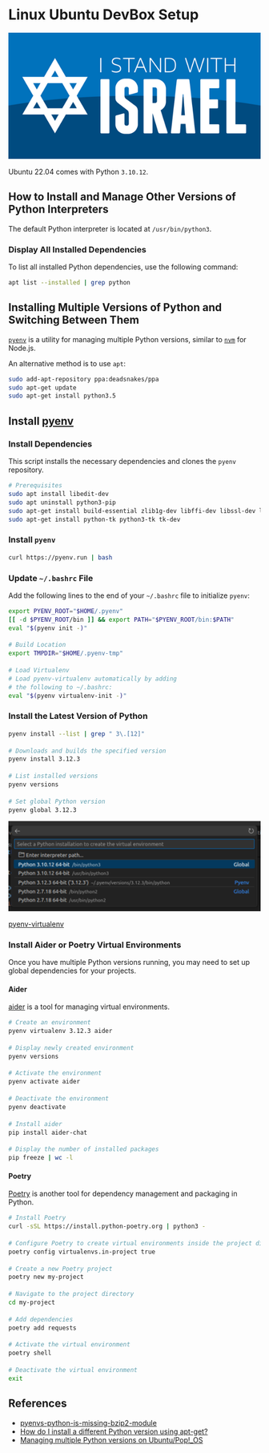 # Linux Ubuntu DevBox Setup

![I stand with Israel](./images/IStandWithIsrael.png)

Ubuntu 22.04 comes with Python `3.10.12`.

## How to Install and Manage Other Versions of Python Interpreters

The default Python interpreter is located at `/usr/bin/python3`.

### Display All Installed Dependencies

To list all installed Python dependencies, use the following command:

```bash
apt list --installed | grep python
```

## Installing Multiple Versions of Python and Switching Between Them

[`pyenv`](https://github.com/pyenv/pyenv) is a utility for managing multiple Python versions, similar to [`nvm`](https://github.com/nvm-sh/nvm) for Node.js.

An alternative method is to use `apt`:

```bash
sudo add-apt-repository ppa:deadsnakes/ppa
sudo apt-get update
sudo apt-get install python3.5
```

## Install [pyenv](https://github.com/pyenv/pyenv)

### Install Dependencies

This script installs the necessary dependencies and clones the `pyenv` repository.

```bash
# Prerequisites
sudo apt install libedit-dev
sudo apt uninstall python3-pip
sudo apt-get install build-essential zlib1g-dev libffi-dev libssl-dev libbz2-dev libreadline-dev libsqlite3-dev liblzma-dev
sudo apt-get install python-tk python3-tk tk-dev
```

### Install `pyenv`

```bash
curl https://pyenv.run | bash
```

### Update `~/.bashrc` File

Add the following lines to the end of your `~/.bashrc` file to initialize `pyenv`:

```bash
export PYENV_ROOT="$HOME/.pyenv"
[[ -d $PYENV_ROOT/bin ]] && export PATH="$PYENV_ROOT/bin:$PATH"
eval "$(pyenv init -)"

# Build Location
export TMPDIR="$HOME/.pyenv-tmp"

# Load Virtualenv
# Load pyenv-virtualenv automatically by adding
# the following to ~/.bashrc:
eval "$(pyenv virtualenv-init -)"
```

### Install the Latest Version of Python

```bash
pyenv install --list | grep " 3\.[12]"

# Downloads and builds the specified version
pyenv install 3.12.3

# List installed versions
pyenv versions

# Set global Python version
pyenv global 3.12.3
```

![env](images/pyenv-python-version.png)

[pyenv-virtualenv](https://github.com/pyenv/pyenv-virtualenv)

### Install Aider or Poetry Virtual Environments

Once you have multiple Python versions running, you may need to set up global dependencies for your projects.

#### Aider

[aider](https://github.com/paul-gauthier/aider) is a tool for managing virtual environments.

```bash
# Create an environment
pyenv virtualenv 3.12.3 aider

# Display newly created environment
pyenv versions

# Activate the environment
pyenv activate aider

# Deactivate the environment
pyenv deactivate

# Install aider
pip install aider-chat

# Display the number of installed packages
pip freeze | wc -l
```

#### Poetry

[Poetry](https://python-poetry.org/) is another tool for dependency management and packaging in Python.

```bash
# Install Poetry
curl -sSL https://install.python-poetry.org | python3 -

# Configure Poetry to create virtual environments inside the project directory
poetry config virtualenvs.in-project true

# Create a new Poetry project
poetry new my-project

# Navigate to the project directory
cd my-project

# Add dependencies
poetry add requests

# Activate the virtual environment
poetry shell

# Deactivate the virtual environment
exit
```

## References

- [pyenvs-python-is-missing-bzip2-module](https://stackoverflow.com/questions/60775172/pyenvs-python-is-missing-bzip2-module)
- [How do I install a different Python version using apt-get?](https://askubuntu.com/questions/682869/how-do-i-install-a-different-python-version-using-apt-get)
- [Managing multiple Python versions on Ubuntu/Pop!_OS](https://medium.com/@kameshwarasekar/managing-multiple-python-versions-on-ubuntu-pop-os-eae4d0bf3171)
